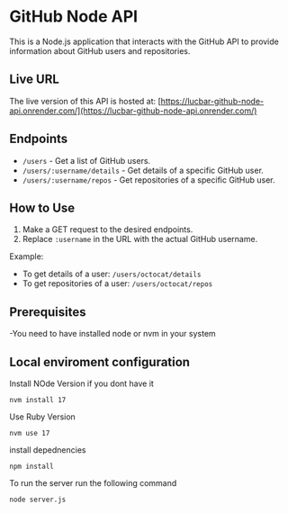 # GitHub Node API

This is a Node.js application that interacts with the GitHub API to provide information about GitHub users and repositories.

## Live URL

The live version of this API is hosted at: [https://lucbar-github-node-api.onrender.com/](https://lucbar-github-node-api.onrender.com/)

## Endpoints

- `/users` - Get a list of GitHub users.
- `/users/:username/details` - Get details of a specific GitHub user.
- `/users/:username/repos` - Get repositories of a specific GitHub user.

## How to Use

1. Make a GET request to the desired endpoints.
2. Replace `:username` in the URL with the actual GitHub username.

Example:
- To get details of a user: `/users/octocat/details`
- To get repositories of a user: `/users/octocat/repos`
## Prerequisites
-You need to have installed node or nvm in your system

## Local enviroment configuration
Install NOde Version if you dont have it

```
nvm install 17
```
Use Ruby Version

```
nvm use 17
```
install depednencies

```
npm install
```
To run the server run the following command

```
node server.js
```
